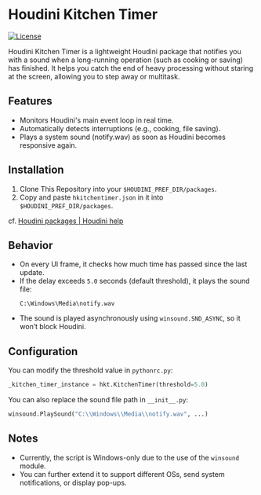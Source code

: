 # Houdini Kitchen Timer
[![License](https://img.shields.io/badge/License-Apache%202.0-blue.svg)](https://github.com/tanitta/hkitchentimer/blob/main/LICENSE)

Houdini Kitchen Timer is a lightweight Houdini package that notifies you with a sound when a long-running operation (such as cooking or saving) has finished.
It helps you catch the end of heavy processing without staring at the screen, allowing you to step away or multitask.

## Features

- Monitors Houdini's main event loop in real time.
- Automatically detects interruptions (e.g., cooking, file saving).
- Plays a system sound (notify.wav) as soon as Houdini becomes responsive again.

## Installation

1. Clone This Repository into your `$HOUDINI_PREF_DIR/packages`.
2. Copy and paste `hkitchentimer.json` in it into `$HOUDINI_PREF_DIR/packages`.

cf. [Houdini packages | Houdini help](https://www.sidefx.com/docs/houdini/ref/plugins.html)

## Behavior

- On every UI frame, it checks how much time has passed since the last update.
- If the delay exceeds `5.0` seconds (default threshold), it plays the sound file:
  ```
  C:\Windows\Media\notify.wav
  ```
- The sound is played asynchronously using `winsound.SND_ASYNC`, so it won’t block Houdini.

## Configuration

You can modify the threshold value in `pythonrc.py`:

```python
_kitchen_timer_instance = hkt.KitchenTimer(threshold=5.0)
```

You can also replace the sound file path in `__init__.py`:

```python
winsound.PlaySound("C:\\Windows\\Media\\notify.wav", ...)
```

## Notes

- Currently, the script is Windows-only due to the use of the `winsound` module.
- You can further extend it to support different OSs, send system notifications, or display pop-ups.

